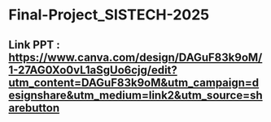 # Final-Project_SISTECH-2025

## Link PPT : https://www.canva.com/design/DAGuF83k9oM/1-27AG0Xo0vL1aSgUo6cjg/edit?utm_content=DAGuF83k9oM&utm_campaign=designshare&utm_medium=link2&utm_source=sharebutton
